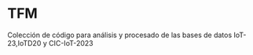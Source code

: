 # TFM
Colección de código para análisis y procesado de las bases de datos IoT-23,IoTD20 y CIC-IoT-2023 
